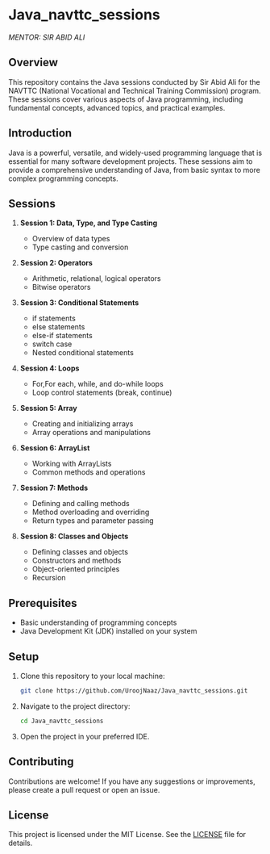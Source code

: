 # Java_navttc_sessions
*MENTOR: SIR ABID ALI*

## Overview

This repository contains the Java sessions conducted by Sir Abid Ali for the NAVTTC (National Vocational and Technical Training Commission) program. These sessions cover various aspects of Java programming, including fundamental concepts, advanced topics, and practical examples.

## Introduction

Java is a powerful, versatile, and widely-used programming language that is essential for many software development projects. These sessions aim to provide a comprehensive understanding of Java, from basic syntax to more complex programming concepts.

## Sessions

1. **Session 1: Data, Type, and Type Casting**
   - Overview of data types
   - Type casting and conversion

2. **Session 2: Operators**
   - Arithmetic, relational, logical operators
   - Bitwise operators

3. **Session 3: Conditional Statements**
   - if statements
   - else statements
   - else-if statements
   - switch case
   - Nested conditional statements
     
4. **Session 4: Loops**
   - For,For each, while, and do-while loops
   - Loop control statements (break, continue)

5. **Session 5: Array**
   - Creating and initializing arrays
   - Array operations and manipulations

6. **Session 6: ArrayList**
   - Working with ArrayLists
   - Common methods and operations

7. **Session 7: Methods**
   - Defining and calling methods
   - Method overloading and overriding
   - Return types and parameter passing
     
8. **Session 8: Classes and Objects**
   - Defining classes and objects
   - Constructors and methods
   - Object-oriented principles
   - Recursion

## Prerequisites

- Basic understanding of programming concepts
- Java Development Kit (JDK) installed on your system

## Setup

1. Clone this repository to your local machine:
   ```sh
   git clone https://github.com/UroojNaaz/Java_navttc_sessions.git
   

2. Navigate to the project directory:
   ```sh
   cd Java_navttc_sessions

3. Open the project in your preferred IDE.

## Contributing

Contributions are welcome! If you have any suggestions or improvements, please create a pull request or open an issue.

## License

This project is licensed under the MIT License. See the [LICENSE](LICENSE) file for details.


